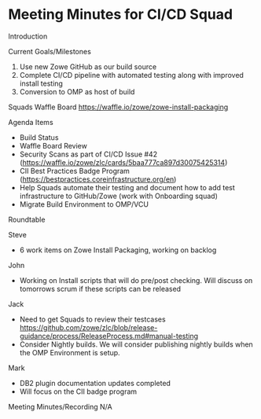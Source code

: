 # Meeting Minutes for CI/CD Squad

Introduction

Current Goals/Milestones

1. Use new Zowe GitHub as our build source
2. Complete CI/CD pipeline with automated testing along with improved install testing
3. Conversion to OMP as host of build

Squads Waffle Board
https://waffle.io/zowe/zowe-install-packaging

Agenda Items

- Build Status
- Waffle Board Review
- Security Scans as part of CI/CD Issue #42 (https://waffle.io/zowe/zlc/cards/5baa777ca897d30075425314)
- CII Best Practices Badge Program (https://bestpractices.coreinfrastructure.org/en)
- Help Squads automate their testing and document how to add test infrastructure to GitHub/Zowe (work with Onboarding squad)
- Migrate Build Environment to OMP/VCU

Roundtable

Steve
- 6 work items on Zowe Install Packaging, working on backlog

John
- Working on Install scripts that will do pre/post checking. Will discuss on tomorrows scrum if these scripts can be released

Jack
- Need to get Squads to review their testcases https://github.com/zowe/zlc/blob/release-guidance/process/ReleaseProcess.md#manual-testing
- Consider Nightly builds. We will consider publishing nightly builds when the OMP Environment is setup.

Mark
- DB2 plugin documentation updates completed
- Will focus on the CII badge program

Meeting Minutes/Recording
N/A
